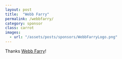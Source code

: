 ```yaml
---
layout: post
title:  "Webb Farry"
permalink: /webbfarry/
category: sponsor
class: carrot
images: 
  - url: "/assets/posts/sponsors/WebbFarryLogo.png"
---
```


Thanks [Webb Farry](http://www.webbfarry.co.nz)!
